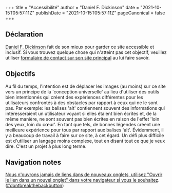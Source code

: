+++
title = "Accessibilité"
author = "Daniel F. Dickinson"
date = "2021-10-15T05:57:11Z"
publishDate = "2021-10-15T05:57:11Z"
pageCanonical = false
+++

## Déclaration

[Daniel F. Dickinson](https://www.wildtechgarden.ca/about/) fait de son mieux
pour garder ce site accessible et inclusif. Si vous trouvez quelque chose qui
n'atteint pas cet objectif, veuillez utiliser  [formulaire de contact sur son
site principal](https://www.wildtechgarden.ca/about/contact/) au lui faire
savoir.

## Objectifs

Au fil du temps, l'intention est de déplacer les images (au moins) sur ce site
vers un principe de la 'conception universelle' au lieu d'utiliser des outils
bien intentionnés qui créent des expériences différentes pour les utilisateurs
confrontés à des obstacles par rapport à ceux qui ne le sont pas. Par exemple:
les balises 'alt' contiennent souvent des informations qui intéresseraient un
utilisateur voyant si elles étaient bien écrites et, de la même manière, ne sont
souvent pas bien écrites en raison de l'effet 'loin des yeux, loin du cœur'. En
tant que tels, de bonnes légendes créent une meilleure expérience pour tous par
rapport aux balises 'alt'. Évidemment, il y a beaucoup de travail à faire sur ce
site, à cet égard. Un défi plus difficile est d'utiliser un langage moins
complexe, tout en disant tout ce que je veux dire. C'est un projet à plus long
terme.

## Navigation notes

[Nous n'ouvrons jamais de liens dans de nouveaux onglets, utilisez "Ouvrir le
lien dans un nouvel onglet" dans votre navigateur si vous le
souhaitez](https://www.wildtechgarden.ca/blog/accessible-design-no-blank/).
([#dontbreakthebackbutton](https://www.linkedin.com/feed/hashtag/?keywords=dontbreakthebackbutton))
